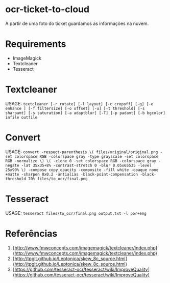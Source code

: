 # ocr-ticket-to-cloud
A partir de uma foto do ticket guardamos as informações na nuvem.

# Requirements
- ImageMagick
- Textcleaner
- Tesseract

# Textcleaner
USAGE: ` textcleaner [-r rotate] [-l layout] [-c cropoff] [-g] [-e enhance ] [-f filtersize] [-o offset] [-u] [-t threshold] [-s sharpamt] [-s saturation] [-a adaptblur] [-T] [-p padamt] [-b bgcolor] infile outfile `

# Convert
USAGE: ` convert -respect-parenthesis \( files/original/original.png -set colorspace RGB -colorspace gray -type grayscale -set colorspace RGB -normalize \) \( -clone 0 -set colorspace RGB -colorspace gray -negate -lat 35x35+8% -contrast-stretch 0 -blur 0.05x65535 -level 25x90% \) -compose copy_opacity -composite -fill white -opaque none +matte -sharpen 0x0.2 -antialias -black-point-compensation -black-threshold 70% files/to_ocr/final.png `

# Tesseract
USAGE: ` tesseract files/to_ocr/final.png output.txt -l por+eng `

# Referências
1. [http://www.fmwconcepts.com/imagemagick/textcleaner/index.php](http://www.fmwconcepts.com/imagemagick/textcleaner/index.php)
2. [http://tpgit.github.io/Leptonica/skew_8c_source.html](http://tpgit.github.io/Leptonica/skew_8c_source.html)
3. [https://github.com/tesseract-ocr/tesseract/wiki/ImproveQuality](https://github.com/tesseract-ocr/tesseract/wiki/ImproveQuality)
